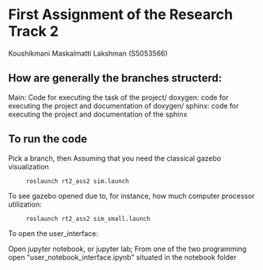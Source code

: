 # First Assignment of the Research Track 2 

Koushikmani Maskalmatti Lakshman (S5053566)

## How are generally the branches structerd:

Main: Code for executing the task of the project/
doxygen: code for executing the project and documentation of doxygen/
sphinx: code for executing the project and documentation of the sphinx

## To run the code

Pick a branch, then
Assuming that you need the classical gazebo visualization

         roslaunch rt2_ass2 sim.launch

To see gazebo opened due to, for instance, how much computer processor utilization:

         roslaunch rt2_ass2 sim_small.launch

To open the user_interface:

Open jupyter notebook, or jupyter lab;
From one of the two programming open "user_notebook_interface.ipynb" situated in the notebook folder







